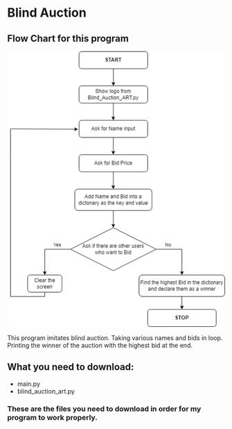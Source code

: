 # Blind Auction
## Flow Chart for this program

<img src='./flow_chart/Blind_Auction_Flow-Chart.png' width='700'>

This program imitates blind auction. Taking various names and bids in loop. Printing the winner of the auction with the highest bid at the end.
## What you need to download:
- main.py
- blind_auction_art.py
### These are the files you need to download in order for my program to work properly.
